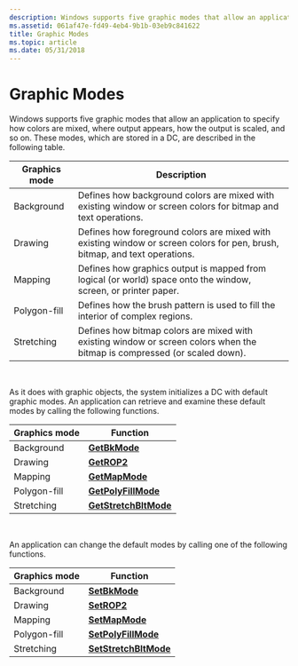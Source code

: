 ```yaml
---
description: Windows supports five graphic modes that allow an application to specify how colors are mixed, where output appears, how the output is scaled, and so on. These modes, which are stored in a DC, are described in the following table.
ms.assetid: 061af47e-fd49-4eb4-9b1b-03eb9c841622
title: Graphic Modes
ms.topic: article
ms.date: 05/31/2018
---
```


# Graphic Modes

Windows supports five graphic modes that allow an application to specify how colors are mixed, where output appears, how the output is scaled, and so on. These modes, which are stored in a DC, are described in the following table.



| Graphics mode | Description                                                                                                                |
|---------------|----------------------------------------------------------------------------------------------------------------------------|
| Background    | Defines how background colors are mixed with existing window or screen colors for bitmap and text operations.              |
| Drawing       | Defines how foreground colors are mixed with existing window or screen colors for pen, brush, bitmap, and text operations. |
| Mapping       | Defines how graphics output is mapped from logical (or world) space onto the window, screen, or printer paper.             |
| Polygon-fill  | Defines how the brush pattern is used to fill the interior of complex regions.                                             |
| Stretching    | Defines how bitmap colors are mixed with existing window or screen colors when the bitmap is compressed (or scaled down).  |



 

As it does with graphic objects, the system initializes a DC with default graphic modes. An application can retrieve and examine these default modes by calling the following functions.



| Graphics mode | Function                                       |
|---------------|------------------------------------------------|
| Background    | [**GetBkMode**](/windows/desktop/api/Wingdi/nf-wingdi-getbkmode)                 |
| Drawing       | [**GetROP2**](/windows/desktop/api/Wingdi/nf-wingdi-getrop2)                     |
| Mapping       | [**GetMapMode**](/windows/desktop/api/Wingdi/nf-wingdi-getmapmode)               |
| Polygon-fill  | [**GetPolyFillMode**](/windows/desktop/api/Wingdi/nf-wingdi-getpolyfillmode)     |
| Stretching    | [**GetStretchBltMode**](/windows/desktop/api/Wingdi/nf-wingdi-getstretchbltmode) |



 

An application can change the default modes by calling one of the following functions.



| Graphics mode | Function                                       |
|---------------|------------------------------------------------|
| Background    | [**SetBkMode**](/windows/desktop/api/Wingdi/nf-wingdi-setbkmode)                 |
| Drawing       | [**SetROP2**](/windows/desktop/api/Wingdi/nf-wingdi-setrop2)                     |
| Mapping       | [**SetMapMode**](/windows/desktop/api/Wingdi/nf-wingdi-setmapmode)               |
| Polygon-fill  | [**SetPolyFillMode**](/windows/desktop/api/Wingdi/nf-wingdi-setpolyfillmode)     |
| Stretching    | [**SetStretchBltMode**](/windows/desktop/api/Wingdi/nf-wingdi-setstretchbltmode) |



 

 

 



